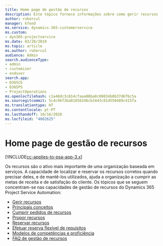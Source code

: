 ```yaml
---
title: Home page de gestão de recursos
description: Este tópico fornece informações sobre como gerir recursos.
author: ruhercul
manager: kfend
ms.service: dynamics-365-customerservice
ms.custom:
- dyn365-projectservice
ms.date: 03/28/2019
ms.topic: article
ms.author: ruhercul
audience: Admin
search.audienceType:
- admin
- customizer
- enduser
search.app:
- D365CE
- D365PS
- ProjectOperations
ms.openlocfilehash: c1a48dc3c814cfaaa08ba8c00834b0b37d6fbc5a
ms.sourcegitcommit: 5c4c9bf3ba018562d6cb3443c01d550489c415fa
ms.translationtype: HT
ms.contentlocale: pt-PT
ms.lasthandoff: 10/16/2020
ms.locfileid: "4082625"
---
```

# <a name="resource-management-home-page"></a>Home page de gestão de recursos

[!INCLUDE[cc-applies-to-psa-app-3.x](../includes/cc-applies-to-psa-app-3x.md)]

Os recursos são o ativo mais importante de uma organização baseada em serviços. A capacidade de localizar e reservar os recursos corretos quando precisar deles, e de mantê-los utilizados, ajuda a organização a cumprir as metas de receita e de satisfação do cliente. Os tópicos que se seguem concentram-se nas capacidades de gestão de recursos do Dynamics 365 Project Service Automation:

- [Gerir recursos](manage-resources.md)
- [Principais conceitos](reports-key-concepts.md)
- [Cumprir pedidos de recursos](resource-management-fulfill-requests.md)
- [Propor recursos](resource-management-propose-resources.md)
- [Reservar recursos](resource-management-book-resources-scheduleboard.md)
- [Efetuar reserva flexível de requisitos](resource-management-softbook-requirements.md)
- [Modelos de competências e proficiência](resource-management-skills-proficiency.md)
- [FAQ de gestão de recursos](resource-management-faq.md)
